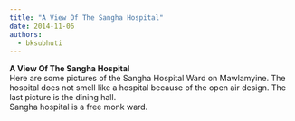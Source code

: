 ```yaml
---
title: "A View Of The Sangha Hospital"
date: 2014-11-06
authors: 
  - bksubhuti
---
```


**A View Of The Sangha Hospital**  
Here are some pictures of the Sangha Hospital Ward on Mawlamyine. The hospital does not smell like a hospital because of the open air design. The last picture is the dining hall.  
Sangha hospital is a free monk ward.﻿

